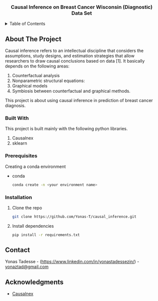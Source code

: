 <div id="top"></div>


<!-- PROJECT LOGO -->
<br />
<div align="center">

  <h3 align="center">Causal Inference on Breast Cancer Wisconsin (Diagnostic) Data Set</h3>

</div>


<!-- TABLE OF CONTENTS -->
<details>
  <summary>Table of Contents</summary>
  <ol>
    <li>
      <a href="#about-the-project">About The Project</a>
      <ul>
        <li><a href="#built-with">Built With</a></li>
      </ul>
    </li>
    <li>
      <a href="#getting-started">Getting Started</a>
      <ul>
        <li><a href="#prerequisites">Prerequisites</a></li>
        <li><a href="#installation">Installation</a></li>
      </ul>
    </li>
    <li><a href="#usage">Usage</a></li>
    <li><a href="#license">License</a></li>
    <li><a href="#contact">Contact</a></li>
    <li><a href="#acknowledgments">Acknowledgments</a></li>
  </ol>
</details>



<!-- ABOUT THE PROJECT -->
## About The Project

Causal inference refers to an intellectual discipline that considers the assumptions, study designs, and estimation strategies that allow researchers to draw causal conclusions based on data [1]. It basically depends on the following areas:
1. Counterfactual analysis
2. Nonparametric structural equations:
3. Graphical models
4. Symbiosis between counterfactual and graphical methods.

This project is about using causal inference in prediction of breast cancer diagnosis.

### Built With

This project is built mainly with the following python libraries.

1. Causalnex
2. sklearn


### Prerequisites

Creating a conda environment
* conda
  ```sh
  conda create -n <your environment name>
  ```

### Installation

1. Clone the repo
   ```sh
   git clone https://github.com/Yonas-T/causal_inference.git
   ```
2. Install dependencies
   ```sh
   pip install -r requirements.txt
   ```


<!-- CONTACT -->
## Contact

Yonas Tadesse - (https://www.linkedin.com/in/yonastadessezin/) - yonaztad@gmail.com


<!-- ACKNOWLEDGMENTS -->
## Acknowledgments


* [Causalnex](https://causalnex.readthedocs.io/en/latest/)
